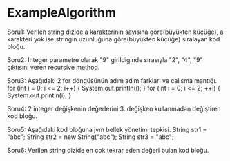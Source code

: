 # ExampleAlgorithm

Soru1: Verilen string dizide a karakterinin sayısına göre(büyükten küçüğe), a karakteri yok ise stringin uzunluğuna göre(büyükten küçüğe)
sıralayan kod bloğu.

Soru2: Integer parametre olarak "9" girildiginde sırasıyla "2", "4", "9" çıktısını veren recursive method.

Soru3: Aşağıdaki 2 for döngüsünün adım adım farkları ve calısma mantığı.
      for (int i = 0; i <= 2; i++) {
      System.out.println(i);
      }
      for (int i = 0; i <= 2; ++i) {
      System.out.println(i);
      }
      
Soru4: 2 integer değişkenin değerlerini 3. değişken kullanmadan değiştiren kod bloğu.

Soru5: Aşağıdaki kod bloğuna jvm bellek yönetimi tepkisi. 
     String str1 = "abc";
     String str2 = new String("abc");
     String str3 = "abc";
     
Soru6: Verilen string dizide en çok tekrar eden değeri bulan kod bloğu.
